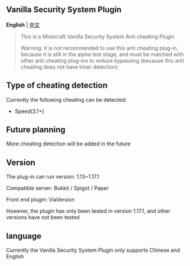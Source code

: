 Vanilla Security System Plugin
--------

**English** | [中文](https://github.com/3cxc/VSS/blob/master/README_cn.md)

> This is a Minecraft Vanilla Security System Anti cheating Plugin 
> 
> Warning: it is not recommended to use this anti cheating plug-in, because it is still in the alpha test stage, and must be matched with other anti cheating plug-ins to reduce bypassing (because this anti cheating does not have timer detection)

## Type of cheating detection

Currently the following cheating can be detected:

- Speed(3.1+)

## Future planning

More cheating detection will be added in the future

## Version

The plug-in can run version: 1.13~1.17.1

Compatible server: Bukkit / Spigot / Paper 

Front end plugin: ViaVersion

However, the plugin has only been tested in version 1.17.1, and other versions have not been tested

## language

Currently the Vanilla Security System Plugin only supports Chinese and English
